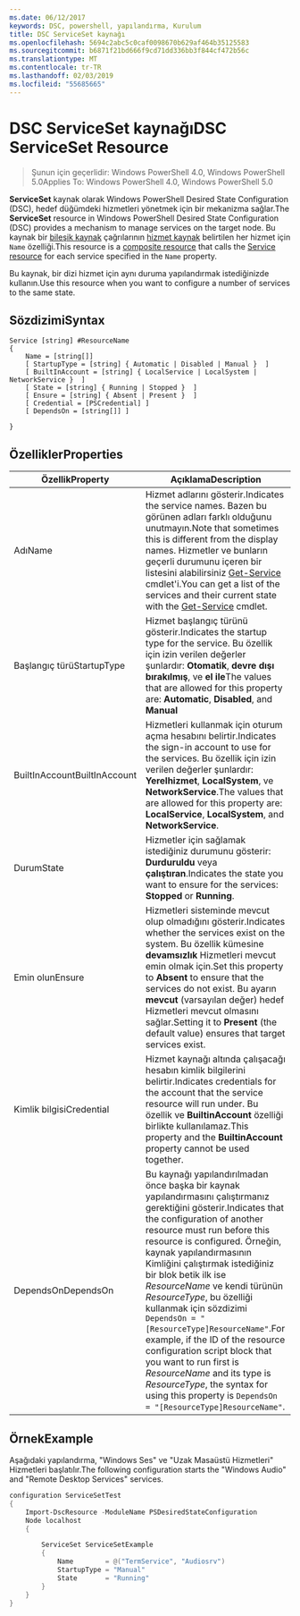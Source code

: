 ```yaml
---
ms.date: 06/12/2017
keywords: DSC, powershell, yapılandırma, Kurulum
title: DSC ServiceSet kaynağı
ms.openlocfilehash: 5694c2abc5c0caf0098670b629af464b35125583
ms.sourcegitcommit: b6871f21bd666f9cd71dd336bb3f844cf472b56c
ms.translationtype: MT
ms.contentlocale: tr-TR
ms.lasthandoff: 02/03/2019
ms.locfileid: "55685665"
---
```

# <a name="dsc-serviceset-resource"></a><span data-ttu-id="22d26-103">DSC ServiceSet kaynağı</span><span class="sxs-lookup"><span data-stu-id="22d26-103">DSC ServiceSet Resource</span></span>

> <span data-ttu-id="22d26-104">Şunun için geçerlidir: Windows PowerShell 4.0, Windows PowerShell 5.0</span><span class="sxs-lookup"><span data-stu-id="22d26-104">Applies To: Windows PowerShell 4.0, Windows PowerShell 5.0</span></span>

<span data-ttu-id="22d26-105">**ServiceSet** kaynak olarak Windows PowerShell Desired State Configuration (DSC), hedef düğümdeki hizmetleri yönetmek için bir mekanizma sağlar.</span><span class="sxs-lookup"><span data-stu-id="22d26-105">The **ServiceSet** resource in Windows PowerShell Desired State Configuration (DSC) provides a mechanism to manage services on the target node.</span></span> <span data-ttu-id="22d26-106">Bu kaynak bir [bileşik kaynak](../../../resources/authoringResourceComposite.md) çağrılarının [hizmet kaynak](serviceResource.md) belirtilen her hizmet için `Name` özelliği.</span><span class="sxs-lookup"><span data-stu-id="22d26-106">This resource is a [composite resource](../../../resources/authoringResourceComposite.md) that calls the [Service resource](serviceResource.md) for each service specified in the `Name` property.</span></span>

<span data-ttu-id="22d26-107">Bu kaynak, bir dizi hizmet için aynı duruma yapılandırmak istediğinizde kullanın.</span><span class="sxs-lookup"><span data-stu-id="22d26-107">Use this resource when you want to configure a number of services to the same state.</span></span>

## <a name="syntax"></a><span data-ttu-id="22d26-108">Sözdizimi</span><span class="sxs-lookup"><span data-stu-id="22d26-108">Syntax</span></span>

```
Service [string] #ResourceName
{
    Name = [string[]]
    [ StartupType = [string] { Automatic | Disabled | Manual }  ]
    [ BuiltInAccount = [string] { LocalService | LocalSystem | NetworkService }  ]
    [ State = [string] { Running | Stopped }  ]
    [ Ensure = [string] { Absent | Present }  ]
    [ Credential = [PSCredential] ]
    [ DependsOn = [string[]] ]

}
```

## <a name="properties"></a><span data-ttu-id="22d26-109">Özellikler</span><span class="sxs-lookup"><span data-stu-id="22d26-109">Properties</span></span>

|  <span data-ttu-id="22d26-110">Özellik</span><span class="sxs-lookup"><span data-stu-id="22d26-110">Property</span></span>  |  <span data-ttu-id="22d26-111">Açıklama</span><span class="sxs-lookup"><span data-stu-id="22d26-111">Description</span></span>   |
|---|---|
| <span data-ttu-id="22d26-112">Adı</span><span class="sxs-lookup"><span data-stu-id="22d26-112">Name</span></span>| <span data-ttu-id="22d26-113">Hizmet adlarını gösterir.</span><span class="sxs-lookup"><span data-stu-id="22d26-113">Indicates the service names.</span></span> <span data-ttu-id="22d26-114">Bazen bu görünen adları farklı olduğunu unutmayın.</span><span class="sxs-lookup"><span data-stu-id="22d26-114">Note that sometimes this is different from the display names.</span></span> <span data-ttu-id="22d26-115">Hizmetler ve bunların geçerli durumunu içeren bir listesini alabilirsiniz [Get-Service](https://technet.microsoft.com/library/hh849804.aspx) cmdlet'i.</span><span class="sxs-lookup"><span data-stu-id="22d26-115">You can get a list of the services and their current state with the [Get-Service](https://technet.microsoft.com/library/hh849804.aspx) cmdlet.</span></span>|
| <span data-ttu-id="22d26-116">Başlangıç türü</span><span class="sxs-lookup"><span data-stu-id="22d26-116">StartupType</span></span>| <span data-ttu-id="22d26-117">Hizmet başlangıç türünü gösterir.</span><span class="sxs-lookup"><span data-stu-id="22d26-117">Indicates the startup type for the service.</span></span> <span data-ttu-id="22d26-118">Bu özellik için izin verilen değerler şunlardır: **Otomatik**, **devre dışı bırakılmış**, ve **el ile**</span><span class="sxs-lookup"><span data-stu-id="22d26-118">The values that are allowed for this property are: **Automatic**, **Disabled**, and **Manual**</span></span>|
| <span data-ttu-id="22d26-119">BuiltInAccount</span><span class="sxs-lookup"><span data-stu-id="22d26-119">BuiltInAccount</span></span>| <span data-ttu-id="22d26-120">Hizmetleri kullanmak için oturum açma hesabını belirtir.</span><span class="sxs-lookup"><span data-stu-id="22d26-120">Indicates the sign-in account to use for the services.</span></span> <span data-ttu-id="22d26-121">Bu özellik için izin verilen değerler şunlardır: **Yerelhizmet**, **LocalSystem**, ve **NetworkService**.</span><span class="sxs-lookup"><span data-stu-id="22d26-121">The values that are allowed for this property are: **LocalService**, **LocalSystem**, and **NetworkService**.</span></span>|
| <span data-ttu-id="22d26-122">Durum</span><span class="sxs-lookup"><span data-stu-id="22d26-122">State</span></span>| <span data-ttu-id="22d26-123">Hizmetler için sağlamak istediğiniz durumunu gösterir: **Durduruldu** veya **çalıştıran**.</span><span class="sxs-lookup"><span data-stu-id="22d26-123">Indicates the state you want to ensure for the services: **Stopped** or **Running**.</span></span>|
| <span data-ttu-id="22d26-124">Emin olun</span><span class="sxs-lookup"><span data-stu-id="22d26-124">Ensure</span></span>| <span data-ttu-id="22d26-125">Hizmetleri sisteminde mevcut olup olmadığını gösterir.</span><span class="sxs-lookup"><span data-stu-id="22d26-125">Indicates whether the services exist on the system.</span></span> <span data-ttu-id="22d26-126">Bu özellik kümesine **devamsızlık** Hizmetleri mevcut emin olmak için.</span><span class="sxs-lookup"><span data-stu-id="22d26-126">Set this property to **Absent** to ensure that the services do not exist.</span></span> <span data-ttu-id="22d26-127">Bu ayarın **mevcut** (varsayılan değer) hedef Hizmetleri mevcut olmasını sağlar.</span><span class="sxs-lookup"><span data-stu-id="22d26-127">Setting it to **Present** (the default value) ensures that target services exist.</span></span>|
| <span data-ttu-id="22d26-128">Kimlik bilgisi</span><span class="sxs-lookup"><span data-stu-id="22d26-128">Credential</span></span>| <span data-ttu-id="22d26-129">Hizmet kaynağı altında çalışacağı hesabın kimlik bilgilerini belirtir.</span><span class="sxs-lookup"><span data-stu-id="22d26-129">Indicates credentials for the account that the service resource will run under.</span></span> <span data-ttu-id="22d26-130">Bu özellik ve **BuiltinAccount** özelliği birlikte kullanılamaz.</span><span class="sxs-lookup"><span data-stu-id="22d26-130">This property and the **BuiltinAccount** property cannot be used together.</span></span>|
| <span data-ttu-id="22d26-131">DependsOn</span><span class="sxs-lookup"><span data-stu-id="22d26-131">DependsOn</span></span>| <span data-ttu-id="22d26-132">Bu kaynağı yapılandırılmadan önce başka bir kaynak yapılandırmasını çalıştırmanız gerektiğini gösterir.</span><span class="sxs-lookup"><span data-stu-id="22d26-132">Indicates that the configuration of another resource must run before this resource is configured.</span></span> <span data-ttu-id="22d26-133">Örneğin, kaynak yapılandırmasının Kimliğini çalıştırmak istediğiniz bir blok betik ilk ise *ResourceName* ve kendi türünün *ResourceType*, bu özelliği kullanmak için sözdizimi `DependsOn = "[ResourceType]ResourceName"`.</span><span class="sxs-lookup"><span data-stu-id="22d26-133">For example, if the ID of the resource configuration script block that you want to run first is *ResourceName* and its type is *ResourceType*, the syntax for using this property is `DependsOn = "[ResourceType]ResourceName"`.</span></span>|



## <a name="example"></a><span data-ttu-id="22d26-134">Örnek</span><span class="sxs-lookup"><span data-stu-id="22d26-134">Example</span></span>

<span data-ttu-id="22d26-135">Aşağıdaki yapılandırma, "Windows Ses" ve "Uzak Masaüstü Hizmetleri" Hizmetleri başlatılır.</span><span class="sxs-lookup"><span data-stu-id="22d26-135">The following configuration starts the "Windows Audio" and "Remote Desktop Services" services.</span></span>

```powershell
configuration ServiceSetTest
{
    Import-DscResource -ModuleName PSDesiredStateConfiguration
    Node localhost
    {

        ServiceSet ServiceSetExample
        {
            Name        = @("TermService", "Audiosrv")
            StartupType = "Manual"
            State       = "Running"
        }
    }
}
```
